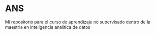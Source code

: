 # ANS
Mi repositorio para el curso de aprendizaje no supervisado dentro de la maestria en inteligencia analitica de datos
